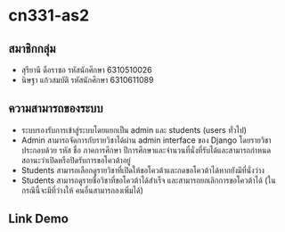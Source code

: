 # cn331-as2
## สมาชิกกลุ่ม
* สุรียานี ดือราซอ รหัสนักศึกษา 6310510026
* นิษฐา แก้วสมบัติ รหัสนักศึกษา 6310611089

## ความสามารถของระบบ
* ระบบรองรับการเข้าสู่ระบบโดยแยกเป็น admin และ students (users ทั่วไป)
* Admin สามารถจัดการกับรายวิชาได้ผ่าน admin interface ของ Django โดยรายวิชาประกอบด้วย รหัส ชื่อ ภาคการศึกษา ปีการศึกษาและจํานวนที่นั่งที่รับได้และสามารถกําหนดสถานะว่าเปิดหรือปิดรับการขอโควต้าอยู่
* Students สามารถเลือกดูรายวิชาที่เปิดให้ขอโควต้าและกดขอโควต้าได้หากยังมีที่นั่งว่าง
* Students สามารถดูรายชื่อวิชาที่ขอโควต้าได้สําเร็จ และสามารถยกเลิกการขอโควต้าได้ (ในกรณีนี้จะมีที่ว่างให้ คนอื่นสามารถลงเพิ่มได้)

## Link Demo